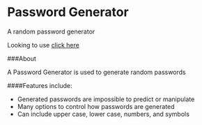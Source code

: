 # Password Generator

A random password generator

Looking to use [click here](https://naderkhaled15.github.io/password-generator/?fbclid=IwAR2Vier_N59BdkCSB3RYDEcP25wAZd1sX5RBDg16xlf9dDOYgU7TNGzODPY)


###About 

A Password Generator is used to generate random passwords 

####Features include:

* Generated passwords are impossible to predict or manipulate
* Many options to control how passwords are generated
* Can include upper case, lower case, numbers, and symbols  
